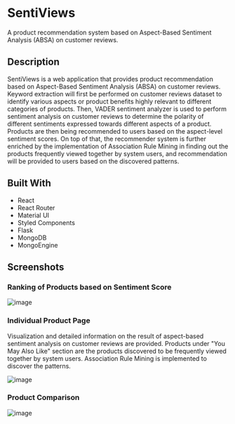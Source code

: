 # SentiViews
A product recommendation system based on Aspect-Based Sentiment Analysis (ABSA) on customer reviews.


## Description
SentiViews is a web application that provides product recommendation based on Aspect-Based Sentiment Analysis (ABSA) on customer reviews. Keyword extraction will first be performed on customer reviews dataset to identify various aspects or product benefits highly relevant to different categories of products. Then, VADER sentiment analyzer is used to perform sentiment analysis on customer reviews to determine the polarity of different sentiments expressed towards different aspects of a product. Products are then being recommended to users based on the aspect-level sentiment scores. On top of that, the recommender system is further enriched by the implementation of Association Rule Mining in finding out the products frequently viewed together by system users, and recommendation will be provided to users based on the discovered patterns.

## Built With
- React
- React Router
- Material UI
- Styled Components
- Flask
- MongoDB
- MongoEngine

## Screenshots
### Ranking of Products based on Sentiment Score

![image](https://user-images.githubusercontent.com/57149197/180818371-2ef0a565-0376-4108-9f0b-d3254ce930de.png)

### Individual Product Page
Visualization and detailed information on the result of aspect-based sentiment analysis on customer reviews are provided.
Products under "You May Also Like" section are the products discovered to be frequently viewed together by system users. Association Rule Mining is implemented to discover the patterns.

![image](https://user-images.githubusercontent.com/57149197/180820522-c012a6d0-be50-4c87-8b70-d199a5e1fae5.png)


### Product Comparison

![image](https://user-images.githubusercontent.com/57149197/180819159-56a383b9-e992-4fb7-83bb-a161a374c181.png)



